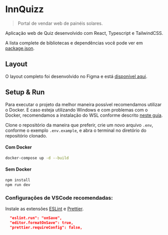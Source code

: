 # InnQuizz

> Portal de vendar web de painéis solares.

Aplicação web de Quiz desenvolvido com React, Typescript e TailwindCSS.

A lista complete de bibliotecas e dependências você pode ver em [package.json](./package.json).

## Layout

O layout completo foi desenvolvido no Figma e está [disponível aqui](https://www.figma.com/design/REidLY7Ufy8UWCbZuxcShj/Jovens-Inn-Desenvolvimento).

## Setup & Run

Para executar o projeto da melhor maneira possível recomendamos utilizar o Docker. E caso esteja utilizando Windows e com problemas com o Docker, recomendamos a instalação do WSL conforme descrito [neste guia](https://github.com/codeedu/wsl2-docker-quickstart).

Clone o repositório da maneira que preferir, crie um novo arquivo `.env`, conforme o exemplo `.env.example`, e abra o terminal no diretório do repositório clonado.

#### Com Docker

```sh
docker-compose up -d --build
```

#### Sem Docker

```sh
npm install
npm run dev
```

### Configurações de VSCode recomendadas:

Instale as extensões [ESLint](https://marketplace.visualstudio.com/items?itemName=dbaeumer.vscode-eslint) e [Prettier](https://marketplace.visualstudio.com/items?itemName=esbenp.prettier-vscode).

```json
  "eslint.run": "onSave",
  "editor.formatOnSave": true,
  "prettier.requireConfig": false,
```
